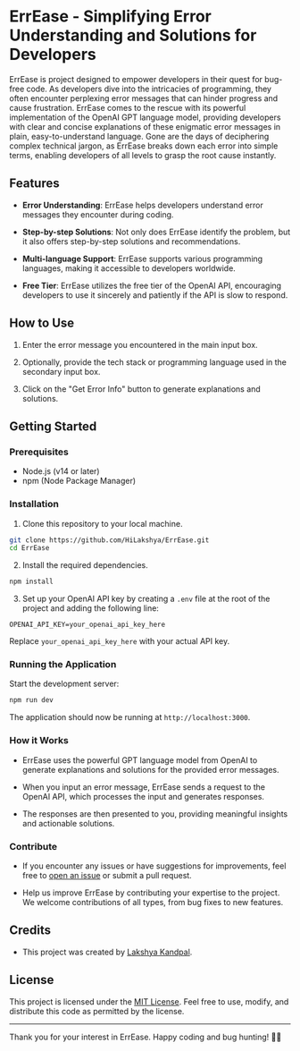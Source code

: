 

# ErrEase - Simplifying Error Understanding and Solutions for Developers

ErrEase is project designed to empower developers in their quest for bug-free code. As developers dive into the intricacies of programming, they often encounter perplexing error messages that can hinder progress and cause frustration. ErrEase comes to the rescue with its powerful implementation of the OpenAI GPT language model, providing developers with clear and concise explanations of these enigmatic error messages in plain, easy-to-understand language. Gone are the days of deciphering complex technical jargon, as ErrEase breaks down each error into simple terms, enabling developers of all levels to grasp the root cause instantly.

## Features

- **Error Understanding**: ErrEase helps developers understand error messages they encounter during coding.

- **Step-by-step Solutions**: Not only does ErrEase identify the problem, but it also offers step-by-step solutions and recommendations.

- **Multi-language Support**: ErrEase supports various programming languages, making it accessible to developers worldwide.

- **Free Tier**: ErrEase utilizes the free tier of the OpenAI API, encouraging developers to use it sincerely and patiently if the API is slow to respond.

## How to Use

1. Enter the error message you encountered in the main input box.

2. Optionally, provide the tech stack or programming language used in the secondary input box.

3. Click on the "Get Error Info" button to generate explanations and solutions.

## Getting Started

### Prerequisites

- Node.js (v14 or later)
- npm (Node Package Manager)

### Installation

1. Clone this repository to your local machine.

```bash
git clone https://github.com/HiLakshya/ErrEase.git
cd ErrEase
```

2. Install the required dependencies.

```bash
npm install
```

3. Set up your OpenAI API key by creating a `.env` file at the root of the project and adding the following line:

```
OPENAI_API_KEY=your_openai_api_key_here
```

Replace `your_openai_api_key_here` with your actual API key.

### Running the Application

Start the development server:

```bash
npm run dev
```

The application should now be running at `http://localhost:3000`.

### How it Works

- ErrEase uses the powerful GPT language model from OpenAI to generate explanations and solutions for the provided error messages.

- When you input an error message, ErrEase sends a request to the OpenAI API, which processes the input and generates responses.

- The responses are then presented to you, providing meaningful insights and actionable solutions.

### Contribute

- If you encounter any issues or have suggestions for improvements, feel free to [open an issue](https://github.com/HiLakshya/ErrEase/issues) or submit a pull request.

- Help us improve ErrEase by contributing your expertise to the project. We welcome contributions of all types, from bug fixes to new features.

## Credits

- This project was created by [Lakshya Kandpal](https://github.com/HiLakshya).

## License

This project is licensed under the [MIT License](https://opensource.org/licenses/MIT). Feel free to use, modify, and distribute this code as permitted by the license.

---

Thank you for your interest in ErrEase. Happy coding and bug hunting! 🚀🐛
```

